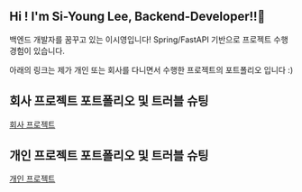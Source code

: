 ## Hi ! I'm Si-Young Lee, Backend-Developer!!👋

백엔드 개발자를 꿈꾸고 있는 이시영입니다!
Spring/FastAPI 기반으로 프로젝트 수행 경험이 있습니다.

아래의 링크는 제가 개인 또는 회사를 다니면서 수행한 프로젝트의 포트폴리오 입니다 :)

## 회사 프로젝트 포트폴리오 및 트러블 슈팅
[회사 프로젝트](https://github.com/siyoung-portfolio/company-portfolio/blob/main/README.md)




## 개인 프로젝트 포트폴리오 및 트러블 슈팅
[개인 프로젝트](https://github.com/siyoung-portfolio/personal-project/blob/main/README.md)
